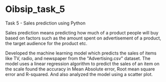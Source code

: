 # Oibsip_task_5
Task 5 - Sales prediction using Python 

Sales prediction means predicting how much of a product people will buy based on factors such as the amount spent on advertisement of a product, the target audience for the product etc.

Developed the machine learning model which predicts the sales of items like TV, radio, and newspaper from the "Advertising.csv" dataset. The model uses a linear regression algorithm to predict the sales of an item on the scale found the accuracy in Mean Absolute error, Root mean square error and R-squared. And also analyzed the model using a scatter plot.

